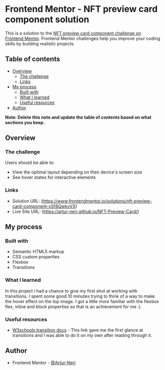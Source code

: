 # Frontend Mentor - NFT preview card component solution

This is a solution to the [NFT preview card component challenge on Frontend Mentor](https://www.frontendmentor.io/challenges/nft-preview-card-component-SbdUL_w0U). Frontend Mentor challenges help you improve your coding skills by building realistic projects. 

## Table of contents

- [Overview](#overview)
  - [The challenge](#the-challenge)
  - [Links](#links)
- [My process](#my-process)
  - [Built with](#built-with)
  - [What I learned](#what-i-learned)
  - [Useful resources](#useful-resources)
- [Author](#author)

**Note: Delete this note and update the table of contents based on what sections you keep.**

## Overview

### The challenge

Users should be able to:

- View the optimal layout depending on their device's screen size
- See hover states for interactive elements

### Links

- Solution URL: (https://www.frontendmentor.io/solutions/nft-preview-card-component-vSf8QwkyVX)
- Live Site URL: (https://artur-neri.github.io/NFT-Preview-Card/)

## My process

### Built with

- Semantic HTML5 markup
- CSS custom properties
- Flexbox
- Transitions

### What I learned

In this project i had a chance to give my first shot at working with transitions. I spent some good 10 minutes trying to think of a way to make the hover effect on the top image. I got a little more familiar with the flexbox flex, inline and block properties so that is an achievement for me :).   


### Useful resources

- [W3schools transition docs](https://www.w3schools.com/css/css3_transitions.asp) - This link gave me the first glance at transitions and I was able to do it on my own after reading through it.

## Author

- Frontend Mentor - [@Artur-Neri](https://www.frontendmentor.io/profile/Artur-Neri)
